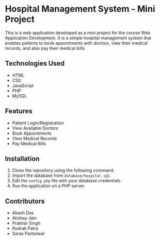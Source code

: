 # Hospital Management System - Mini Project

This is a web application developed as a mini project for the course Web Application Development. It is a simple hospital management system that enables patients to book appointments with doctors, view their medical records, and also pay their medical bills.

## Technologies Used
- HTML
- CSS
- JavaScript
- PHP
- MySQL

## Features

- Patient Login/Registration
- View Available Doctors
- Book Appointments
- View Medical Records
- Pay Medical Bills

## Installation

1. Clone the repository using the following command:
2. Import the database from `database/hospital.sql`.
3. Edit the `config.php` file with your database credentials.
4. Run the application on a PHP server.

## Contributors

- Akash Das
- Atishay Jain
- Prakhar Singh
- Rudrak Patra
- Saras Pantulwar
